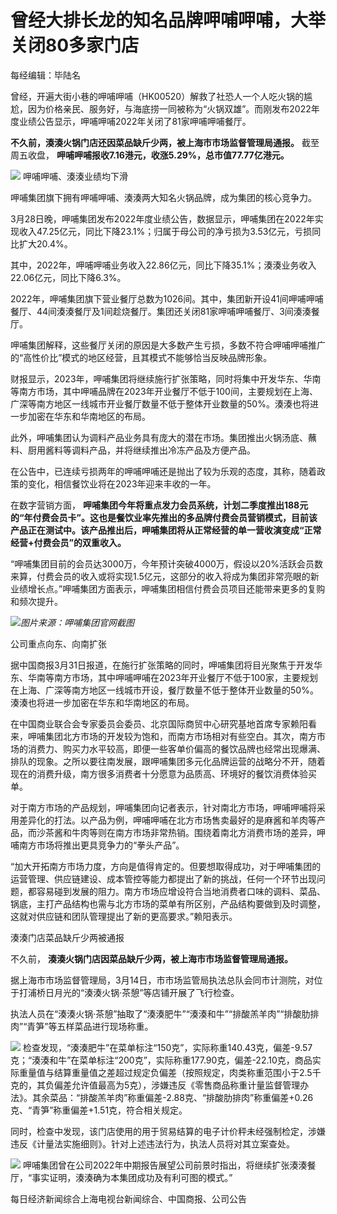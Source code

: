# 曾经大排长龙的知名品牌呷哺呷哺，大举关闭80多家门店

每经编辑：毕陆名

曾经，开遍大街小巷的呷哺呷哺（HK00520）解救了社恐人一个人吃火锅的尴尬，因为价格亲民、服务好，与海底捞一同被称为“火锅双雄”。而刚发布2022年度业绩公告显示，呷哺呷哺2022年关闭了81家呷哺呷哺餐厅。

**不久前，湊湊火锅门店还因菜品缺斤少两，被上海市市场监督管理局通报。** 截至周五收盘，
**呷哺呷哺报收7.16港元，收涨5.29%，总市值77.77亿港元。**

![](https://inews.gtimg.com/news_bt/ORlWxkXOXKuvrEw4d3lqY7Q_UeXtYRvBFtXp2o1HeZdxgAA/1000)
呷哺呷哺、湊湊业绩均下滑

呷哺集团旗下拥有呷哺呷哺、湊湊两大知名火锅品牌，成为集团的核心竞争力。

3月28日晚，呷哺集团发布2022年度业绩公告，数据显示，呷哺集团在2022年实现收入47.25亿元，同比下降23.1%；归属于母公司的净亏损为3.53亿元，亏损同比扩大20.4%。

其中，2022年，呷哺呷哺业务收入22.86亿元，同比下降35.1%；湊湊业务收入22.06亿元，同比下降6.3%。

2022年，呷哺集团旗下营业餐厅总数为1026间。其中，集团新开设41间呷哺呷哺餐厅、44间湊湊餐厅及1间趁烧餐厅。集团还关闭81家呷哺呷哺餐厅、3间湊湊餐厅。

呷哺集团解释，这些餐厅关闭的原因是大多数产生亏损，多数不符合呷哺呷哺推广的“高性价比”模式的地区经营，且其模式不能够恰当反映品牌形象。

财报显示，2023年，呷哺集团将继续施行扩张策略，同时将集中开发华东、华南等南方市场，其中呷哺品牌在2023年开业餐厅不低于100间，主要规划在上海、广深等南方地区一线城市开业餐厅数量不低于整体开业数量的50%。湊湊也将进一步加密在华东和华南地区的布局。

此外，呷哺集团认为调料产品业务具有庞大的潜在市场。集团推出火锅汤底、蘸料、厨用酱料等调料产品，并将继续推出冷冻产品及方便产品。

在公告中，已连续亏损两年的呷哺呷哺还是抛出了较为乐观的态度，其称，随着政策的变化，相信餐饮业将在2023年迎来丰收的一年。

在数字营销方面，
**呷哺集团今年将重点发力会员系统，计划二季度推出188元的“年付费会员卡”。这也是餐饮业率先推出的多品牌付费会员营销模式，目前该产品正在测试中。该产品推出后，呷哺集团将从正常经营的单一营收演变成“正常经营+付费会员”的双重收入。**

“呷哺集团目前的会员达3000万，今年预计突破4000万，假设以20%活跃会员数来算，付费会员的收入或将实现1.5亿元，这部分的收入将成为集团非常亮眼的新业绩增长点。”呷哺集团方面表示，呷哺集团相信付费会员项目还能带来更多的复购和频次提升。

![](https://inews.gtimg.com/news_bt/O0ragDSdFJul2mLciYEcthZF4Cla-4g7ROSLVngKq064QAA/1000)_图片来源：呷哺集团官网截图_

公司重点向东、向南扩张

据中国商报3月31日报道，在施行扩张策略的同时，呷哺集团将目光聚焦于开发华东、华南等南方市场，其中呷哺呷哺在2023年开业餐厅不低于100家，主要规划在上海、广深等南方地区一线城市开设，餐厅数量不低于整体开业数量的50%。湊湊也将进一步加密在华东和华南地区的布局。

在中国商业联合会专家委员会委员、北京国际商贸中心研究基地首席专家赖阳看来，呷哺集团北方市场的开发较为饱和，而南方市场相对有些空白。其次，南方市场的消费力、购买力水平较高，即便一些客单价偏高的餐饮品牌也经常出现爆满、排队的现象。之所以要往南发展，跟呷哺集团多元化品牌运营的战略分不开，随着现在的消费升级，南方很多消费者十分愿意为品质高、环境好的餐饮消费体验买单。

对于南方市场的产品规划，呷哺集团向记者表示，针对南北方市场，呷哺呷哺将采用差异化的打法。以产品为例，呷哺呷哺在北方市场售卖最好的是麻酱和羊肉等产品，而沙茶酱和牛肉等则在南方市场非常热销。围绕着南北方消费市场的差异，呷哺南方市场将推出更具竞争力的“拳头产品”。

“加大开拓南方市场力度，方向是值得肯定的。但要想取得成功，对于呷哺集团的运营管理、供应链建设、成本管控等能力都提出了新的挑战，任何一个环节出现问题，都容易碰到发展的阻力。南方市场应增设符合当地消费者口味的调料、菜品、锅底，主打产品结构也需与北方市场的菜单有所区别，产品结构要做到及时调整，这就对供应链和团队管理提出了新的更高要求。”赖阳表示。

湊湊门店菜品缺斤少两被通报

不久前， **湊湊火锅门店因菜品缺斤少两，被上海市市场监督管理局通报。**

据上海市市场监督管理局，3月14日，市市场监管局执法总队会同市计测院，对位于打浦桥日月光的“湊湊火锅·茶憩”等店铺开展了飞行检查。

执法人员在“湊湊火锅·茶憩”抽取了“湊湊肥牛”“湊湊和牛”“排酸羔羊肉”“排酸肋排肉”“青笋”等五样菜品进行现场称重。

![](https://inews.gtimg.com/news_bt/Ot_nv0_5TdHqjh-yhEH35qUP2P0ewqXQZDsmAtAz3XjtMAA/1000)
检查发现，“湊湊肥牛”在菜单标注“150克”，实际称重140.43克，偏差-9.57克；“湊湊和牛”在菜单标注“200克”，实际称重177.90克，偏差-22.10克，商品实际重量值与结算重量值之差超过规定负偏差（按照规定，肉类称重范围小于2.5千克的，其负偏差允许值最高为5克），涉嫌违反《零售商品称重计量监督管理办法》。其余菜品：“排酸羔羊肉”称重偏差-2.88克、“排酸肋排肉”称重偏差+0.26克、“青笋”称重偏差+1.51克，符合相关规定。

同时，检查中发现，该门店使用的用于贸易结算的电子计价秤未经强制检定，涉嫌违反《计量法实施细则》。针对上述违法行为，执法人员将对其立案查处。

![](https://inews.gtimg.com/news_bt/OoFD6UM9EOOjB8HaMbF6CtX9rbtYELxRgsrkP3woQih9MAA/1000)
呷哺集团曾在公司2022年中期报告展望公司前景时指出，将继续扩张湊湊餐厅，“事实证明，湊湊确为本集团成功及有利可图的模式。”

每日经济新闻综合上海电视台新闻综合、中国商报、公司公告

